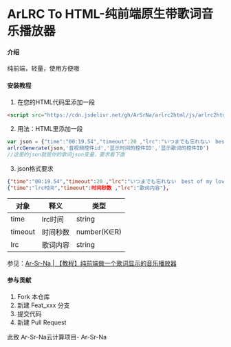 # ArLRC To HTML-纯前端原生带歌词音乐播放器

#### 介绍
纯前端，轻量，使用方便嗷

#### 安装教程

1.  在您的HTML代码里添加一段
````html
<script src="https://cdn.jsdelivr.net/gh/ArSrNa/arlrc2html/js/arlrc2html.js"></script>
````

2. 用法：HTML里添加一段

````js
var json = {"time":"00:19.54","timeout":20 ,"lrc":"いつまでも忘れない　best of my love"},{......}
arlrcGenerate(json,'音视频控件id','显示时间的控件ID','显示歌词的控件ID')
//这里的json就是你的歌词json变量，要求看下面
````

3. json格式要求
````json
{"time":"00:19.54","timeout":20 ,"lrc":"いつまでも忘れない　best of my love"},
{"time":"lrc时间","timeout":时间秒数 ,"lrc":"歌词内容"},
````
| 对象      | 释义    | 类型          |
|---------|-------|-------------|
| time    | lrc时间 | string      |
| timeout | 时间秒数  | number(K∈R) |
| lrc     | 歌词内容  | string      |

参见：[Ar-Sr-Na | 【教程】纯前端做一个歌词显示的音乐播放器](https://cloud.tencent.com/developer/article/1826702)


#### 参与贡献

1.  Fork 本仓库
2.  新建 Feat_xxx 分支
3.  提交代码
4.  新建 Pull Request

此致
Ar-Sr-Na云计算项目- Ar-Sr-Na
